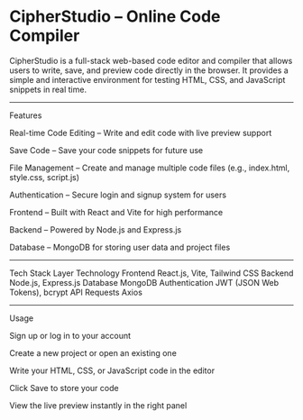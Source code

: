 # CipherStudio – Online Code Compiler

CipherStudio is a full-stack web-based code editor and compiler that allows users to write, save, and preview code directly in the browser. It provides a simple and interactive environment for testing HTML, CSS, and JavaScript snippets in real time.

---

Features

 Real-time Code Editing – Write and edit code with live preview support

 Save Code – Save your code snippets for future use

 File Management – Create and manage multiple code files (e.g., index.html, style.css, script.js)

 Authentication – Secure login and signup system for users

 Frontend – Built with React and Vite for high performance

 Backend – Powered by Node.js and Express.js

 Database – MongoDB for storing user data and project files

 ---

 Tech Stack
Layer	Technology
Frontend	React.js, Vite, Tailwind CSS
Backend	Node.js, Express.js
Database	MongoDB
Authentication	JWT (JSON Web Tokens), bcrypt
API Requests	Axios

---

Usage

Sign up or log in to your account

Create a new project or open an existing one

Write your HTML, CSS, or JavaScript code in the editor

Click Save to store your code

View the live preview instantly in the right panel

